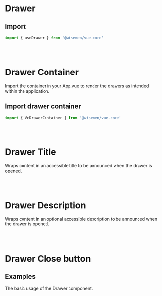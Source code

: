 # Drawer

## Import

```ts
import { useDrawer } from '@wisemen/vue-core'
```

<!-- @include: ./drawer-meta.md -->

<br>
<br>

# Drawer Container
Import the container in your App.vue to render the drawers as intended within the application.

## Import drawer container

```ts
import { VcDrawerContainer } from '@wisemen/vue-core'
```

<br>
<br>

# Drawer Title
Wraps content in an accessible title to be announced when the drawer is opened.
<!-- @include: ./drawer-title-meta.md -->

<br>
<br>

# Drawer Description
Wraps content in an optional accessible description to be announced when the drawer is opened.
<!-- @include: ./drawer-description-meta.md -->

<br>
<br>

# Drawer Close button
<!-- @include: ./drawer-close-button-meta.md -->

## Examples
The basic usage of the Drawer component.

<ComponentPreviewV1 name="drawer/basic" />

